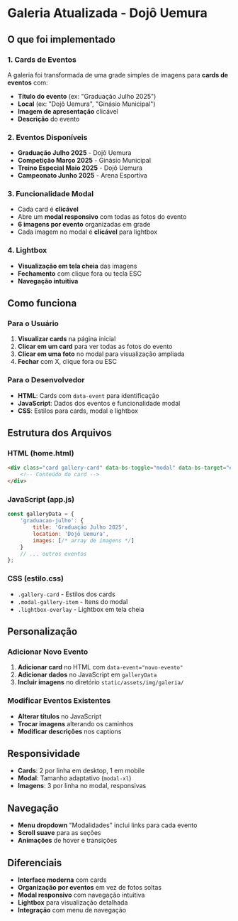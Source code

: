 # Galeria Atualizada - Dojô Uemura

## O que foi implementado

### 1. Cards de Eventos
A galeria foi transformada de uma grade simples de imagens para **cards de eventos** com:
- **Título do evento** (ex: "Graduação Julho 2025")
- **Local** (ex: "Dojô Uemura", "Ginásio Municipal")
- **Imagem de apresentação** clicável
- **Descrição** do evento

### 2. Eventos Disponíveis
- **Graduação Julho 2025** - Dojô Uemura
- **Competição Março 2025** - Ginásio Municipal  
- **Treino Especial Maio 2025** - Dojô Uemura
- **Campeonato Junho 2025** - Arena Esportiva

### 3. Funcionalidade Modal
- Cada card é **clicável**
- Abre um **modal responsivo** com todas as fotos do evento
- **6 imagens por evento** organizadas em grade
- Cada imagem no modal é **clicável** para lightbox

### 4. Lightbox
- **Visualização em tela cheia** das imagens
- **Fechamento** com clique fora ou tecla ESC
- **Navegação intuitiva**

## Como funciona

### Para o Usuário
1. **Visualizar cards** na página inicial
2. **Clicar em um card** para ver todas as fotos do evento
3. **Clicar em uma foto** no modal para visualização ampliada
4. **Fechar** com X, clique fora ou ESC

### Para o Desenvolvedor
- **HTML**: Cards com `data-event` para identificação
- **JavaScript**: Dados dos eventos e funcionalidade modal
- **CSS**: Estilos para cards, modal e lightbox

## Estrutura dos Arquivos

### HTML (home.html)
```html
<div class="card gallery-card" data-bs-toggle="modal" data-bs-target="#galleryModal" data-event="graduacao-julho">
    <!-- Conteúdo do card -->
</div>
```

### JavaScript (app.js)
```javascript
const galleryData = {
    'graduacao-julho': {
        title: 'Graduação Julho 2025',
        location: 'Dojô Uemura',
        images: [/* array de imagens */]
    }
    // ... outros eventos
};
```

### CSS (estilo.css)
- `.gallery-card` - Estilos dos cards
- `.modal-gallery-item` - Itens do modal
- `.lightbox-overlay` - Lightbox em tela cheia

## Personalização

### Adicionar Novo Evento
1. **Adicionar card** no HTML com `data-event="novo-evento"`
2. **Adicionar dados** no JavaScript em `galleryData`
3. **Incluir imagens** no diretório `static/assets/img/galeria/`

### Modificar Eventos Existentes
- **Alterar títulos** no JavaScript
- **Trocar imagens** alterando os caminhos
- **Modificar descrições** nos captions

## Responsividade
- **Cards**: 2 por linha em desktop, 1 em mobile
- **Modal**: Tamanho adaptativo (`modal-xl`)
- **Imagens**: 3 por linha no modal, responsivas

## Navegação
- **Menu dropdown** "Modalidades" inclui links para cada evento
- **Scroll suave** para as seções
- **Animações** de hover e transições

## Diferenciais
- **Interface moderna** com cards
- **Organização por eventos** em vez de fotos soltas
- **Modal responsivo** com navegação intuitiva
- **Lightbox** para visualização detalhada
- **Integração** com menu de navegação
